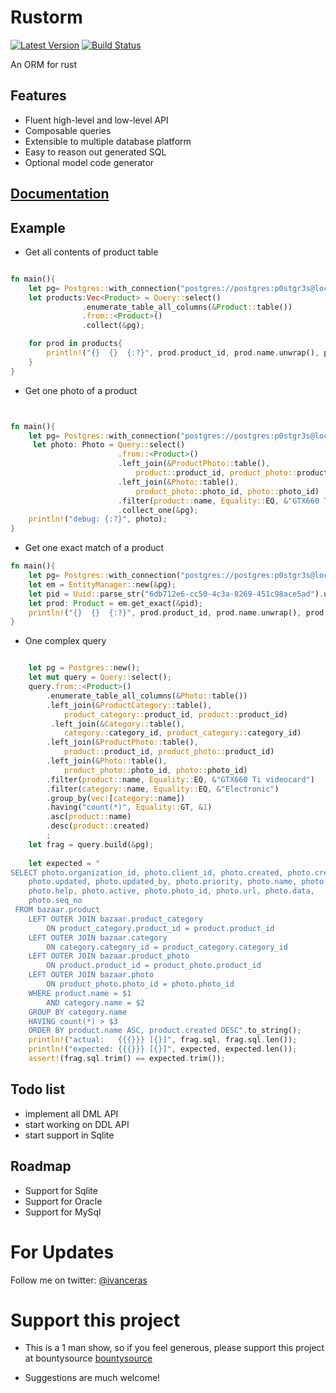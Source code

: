 # Rustorm

[![Latest Version](https://img.shields.io/crates/v/rustorm.svg)](https://crates.io/crates/rustorm)
[![Build Status](https://api.travis-ci.org/ivanceras/rustorm.svg)](https://travis-ci.org/ivanceras/rustorm)

An ORM for rust

## Features
* Fluent high-level and low-level API
* Composable queries
* Extensible to multiple database platform
* Easy to reason out generated SQL
* Optional model code generator

## [Documentation](http://ivanceras.github.io/rustorm/rustorm)



## Example


* Get all contents of product table


```rust

fn main(){
    let pg= Postgres::with_connection("postgres://postgres:p0stgr3s@localhost/bazaar_v6");
    let products:Vec<Product> = Query::select()
                .enumerate_table_all_columns(&Product::table())
                .from::<Product>()
                .collect(&pg);

    for prod in products{
        println!("{}  {}  {:?}", prod.product_id, prod.name.unwrap(), prod.description);
    }
}

```


* Get one photo of a product

```rust


fn main(){
    let pg= Postgres::with_connection("postgres://postgres:p0stgr3s@localhost/bazaar_v6");
     let photo: Photo = Query::select()
                        .from::<Product>()
                        .left_join(&ProductPhoto::table(),
                            product::product_id, product_photo::product_id)
                        .left_join(&Photo::table(),
                            product_photo::photo_id, photo::photo_id)
                        .filter(product::name, Equality::EQ, &"GTX660 Ti videocard")
                        .collect_one(&pg);
    println!("debug: {:?}", photo);
}
```

* Get one exact match of a product

```rust
fn main(){
    let pg= Postgres::with_connection("postgres://postgres:p0stgr3s@localhost/bazaar_v6");
    let em = EntityManager::new(&pg);
    let pid = Uuid::parse_str("6db712e6-cc50-4c3a-8269-451c98ace5ad").unwrap();
    let prod: Product = em.get_exact(&pid);
    println!("{}  {}  {:?}", prod.product_id, prod.name.unwrap(), prod.description);
}
```

* One complex query

```rust

    let pg = Postgres::new();
    let mut query = Query::select();
    query.from::<Product>()
        .enumerate_table_all_columns(&Photo::table())
        .left_join(&ProductCategory::table(),
            product_category::product_id, product::product_id)
         .left_join(&Category::table(),
            category::category_id, product_category::category_id)
        .left_join(&ProductPhoto::table(),
            product::product_id, product_photo::product_id)
        .left_join(&Photo::table(), 
            product_photo::photo_id, photo::photo_id)
        .filter(product::name, Equality::EQ, &"GTX660 Ti videocard")
        .filter(category::name, Equality::EQ, &"Electronic")
        .group_by(vec![category::name])
        .having("count(*)", Equality::GT, &1)
        .asc(product::name)
        .desc(product::created)
        ;
    let frag = query.build(&pg);
    
    let expected = "
SELECT photo.organization_id, photo.client_id, photo.created, photo.created_by, 
    photo.updated, photo.updated_by, photo.priority, photo.name, photo.description, 
    photo.help, photo.active, photo.photo_id, photo.url, photo.data, 
    photo.seq_no
 FROM bazaar.product
    LEFT OUTER JOIN bazaar.product_category 
        ON product_category.product_id = product.product_id 
    LEFT OUTER JOIN bazaar.category 
        ON category.category_id = product_category.category_id 
    LEFT OUTER JOIN bazaar.product_photo 
        ON product.product_id = product_photo.product_id 
    LEFT OUTER JOIN bazaar.photo 
        ON product_photo.photo_id = photo.photo_id 
    WHERE product.name = $1 
        AND category.name = $2 
    GROUP BY category.name 
    HAVING count(*) > $3 
    ORDER BY product.name ASC, product.created DESC".to_string();
    println!("actual:   {{{}}} [{}]", frag.sql, frag.sql.len());
    println!("expected: {{{}}} [{}]", expected, expected.len());
    assert!(frag.sql.trim() == expected.trim());

```
## Todo list
* implement all DML API
* start working on DDL API
* start support in Sqlite

## Roadmap

* Support for Sqlite
* Support for Oracle
* Support for MySql


# For Updates
Follow me on twitter: [@ivanceras](https://twitter.com/ivanceras)

# Support this project
* This is a 1 man show, so if you feel generous, please support this project at bountysource
[bountysource](https://www.bountysource.com/teams/rustorm)

* Suggestions are much welcome!
